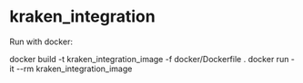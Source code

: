 # kraken_integration

Run with docker:

docker build -t kraken_integration_image -f docker/Dockerfile .
docker run -it --rm kraken_integration_image
